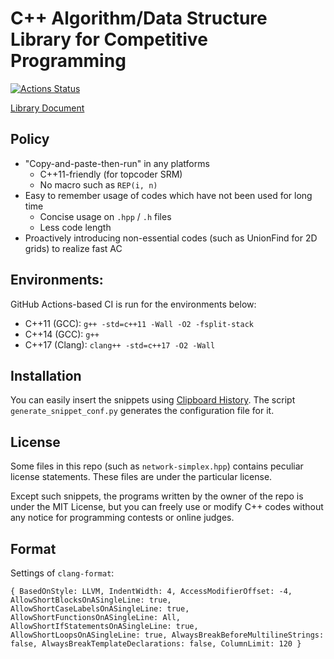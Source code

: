# C++ Algorithm/Data Structure Library for Competitive Programming

[![Actions Status](https://github.com/rsm9/cplib-cpp/workflows/verify/badge.svg)](https://github.com/rsm9/cplib-cpp/actions)

[Library Document](https://hitonanode.github.io/cplib-cpp/)

## Policy

- "Copy-and-paste-then-run" in any platforms
  - C++11-friendly (for topcoder SRM)
  - No macro such as `REP(i, n)`
- Easy to remember usage of codes which have not been used for long time
  - Concise usage on `.hpp` / `.h` files
  - Less code length
- Proactively introducing non-essential codes (such as UnionFind for 2D grids) to realize fast AC

## Environments:

GitHub Actions-based CI is run for the environments below:

- C++11 (GCC): `g++ -std=c++11 -Wall -O2 -fsplit-stack`
- C++14 (GCC): `g++`
- C++17 (Clang): `clang++ -std=c++17 -O2 -Wall`
 
## Installation

You can easily insert the snippets using [Clipboard History](https://blank-note.sakura.ne.jp/topics/clipboard_history.html). The script `generate_snippet_conf.py` generates the configuration file for it.

## License

Some files in this repo (such as `network-simplex.hpp`) contains peculiar license statements. These files are under the particular license.

Except such snippets, the programs written by the owner of the repo is under the MIT License, but you can freely use or modify C++ codes without any notice for programming contests or online judges.

## Format

Settings of `clang-format`:

```
{ BasedOnStyle: LLVM, IndentWidth: 4, AccessModifierOffset: -4, AllowShortBlocksOnASingleLine: true, AllowShortCaseLabelsOnASingleLine: true, AllowShortFunctionsOnASingleLine: All, AllowShortIfStatementsOnASingleLine: true, AllowShortLoopsOnASingleLine: true, AlwaysBreakBeforeMultilineStrings: false, AlwaysBreakTemplateDeclarations: false, ColumnLimit: 120 }
```
